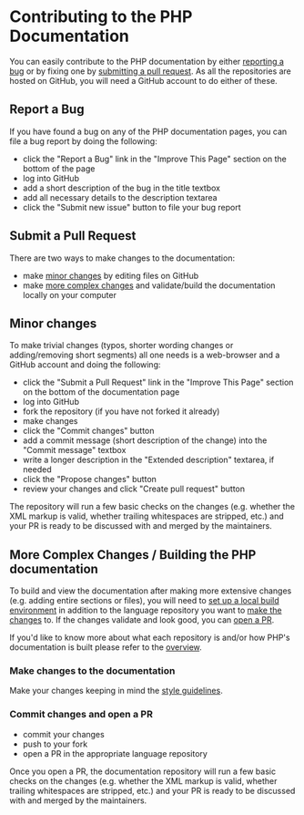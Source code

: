 # Contributing to the PHP Documentation

You can easily contribute to the PHP documentation
by either [reporting a bug](#report-a-bug)
or by fixing one by [submitting a pull request](#submit-a-pull-request).
As all the repositories are hosted on GitHub,
you will need a GitHub account to do either of these.

## Report a Bug

If you have found a bug on any of the PHP documentation pages,
you can file a bug report by doing the following:

- click the "Report a Bug" link in the "Improve This Page" section
 on the bottom of the page
- log into GitHub
- add a short description of the bug in the title textbox
- add all necessary details to the description textarea
- click the "Submit new issue" button to file your bug report

## Submit a Pull Request

There are two ways to make changes to the documentation:
- make [minor changes](#minor-changes) by editing files on GitHub
- make [more complex changes](#more-complex-changes--building-the-php-documentation)
 and validate/build the documentation locally on your computer

## Minor changes

To make trivial changes (typos, shorter wording changes or adding/removing short segments)
all one needs is a web-browser and a GitHub account and doing the following:

- click the "Submit a Pull Request" link in the "Improve This Page" section
 on the bottom of the documentation page
- log into GitHub
- fork the repository (if you have not forked it already)
- make changes
- click the "Commit changes" button
- add a commit message (short description of the change) into the "Commit message" textbox
- write a longer description in the "Extended description" textarea, if needed
- click the "Propose changes" button
- review your changes and click "Create pull request" button

The repository will run a few basic checks on the changes
(e.g. whether the XML markup is valid, whether trailing whitespaces are stripped, etc.)
and your PR is ready to be discussed with and merged by the maintainers.

## More Complex Changes / Building the PHP documentation

To build and view the documentation after making more extensive changes
(e.g. adding entire sections or files), you will need to
[set up a local build environment](local-setup)
in addition to the language repository you want to
[make the changes](#make-changes-to-the-documentation) to.
If the changes validate and look good, you can
[open a PR](#commit-changes-and-open-a-pr).

If you'd like to know more about what each repository is
and/or how PHP's documentation is built please refer to
the [overview](overview).

### Make changes to the documentation

Make your changes keeping in mind the [style guidelines](style).

### Commit changes and open a PR

- commit your changes
- push to your fork
- open a PR in the appropriate language repository

Once you open a PR, the documentation repository will run a few basic
checks on the changes (e.g. whether the XML markup is valid, whether
trailing whitespaces are stripped, etc.)  and your PR is ready to be
discussed with and merged by the maintainers.
